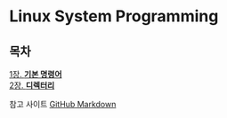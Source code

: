 # Linux System Programming

## 목차
[1장. **기본 명령어**](document/1.Basic_Command.md)  
[2장. **디렉터리**](document/2.Directory.md)





참고 사이트 [GitHub Markdown](https://docs.github.com/en/get-started/writing-on-github/getting-started-with-writing-and-formatting-on-github/basic-writing-and-formatting-syntax)